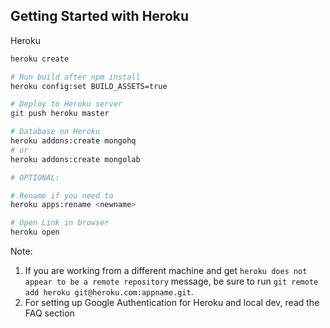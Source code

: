 ## Getting Started with Heroku

Heroku
```bash
heroku create

# Run build after npm install
heroku config:set BUILD_ASSETS=true

# Deploy to Heroku server
git push heroku master

# Database on Heroku
heroku addons:create mongohq
# or
heroku addons:create mongolab

# OPTIONAL:

# Rename if you need to
heroku apps:rename <newname>

# Open Link in browser
heroku open

```



Note:

1. If you are working from a different machine and get `heroku does not appear to be a remote repository` message, be sure to run `git remote add heroku git@heroku.com:appname.git`.
2. For setting up Google Authentication for Heroku and local dev, read the FAQ section

